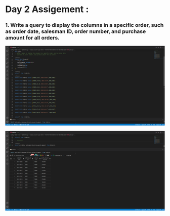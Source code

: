 # Day 2 Assigement :

### 1. Write a query to display the columns in a specific order, such as order date, salesman ID, order number, and purchase amount for all orders.

![](/images/image/a2.png)

![](images/image/a1.png)
